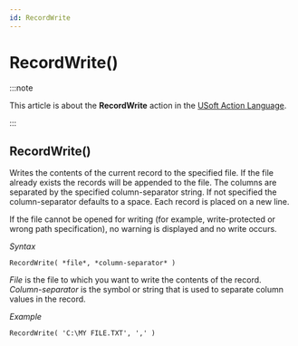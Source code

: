 ```yaml
---
id: RecordWrite
---
```


# RecordWrite()




:::note

This article is about the **RecordWrite** action in the [USoft Action Language](/Task_flow/Action_Language_reference/USoft_Action_Language.md).

:::

## **RecordWrite()**

Writes the contents of the current record to the specified file. If the file already exists the records will be appended to the file. The columns are separated by the specified column-separator string. If not specified the column-separator defaults to a space. Each record is placed on a new line.

If the file cannot be opened for writing (for example, write-protected or wrong path specification), no warning is displayed and no write occurs.

*Syntax*

```
RecordWrite( *file*, *column-separator* )
```

*File* is the file to which you want to write the contents of the record. *Column-separator* is the symbol or string that is used to separate column values in the record.

*Example*

```
RecordWrite( 'C:\MY FILE.TXT', ',' )
```

 